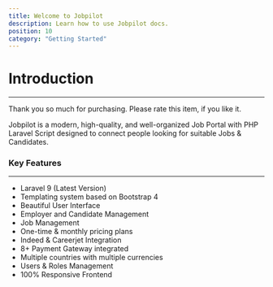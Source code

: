 ```yaml
---
title: Welcome to Jobpilot
description: Learn how to use Jobpilot docs.
position: 10
category: "Getting Started"
---
```


# Introduction

---

Thank you so much for purchasing. Please rate this item, if you like it.

Jobpilot is a modern, high-quality, and well-organized Job Portal with PHP Laravel Script designed to connect people looking for suitable Jobs & Candidates.

### Key Features

---

- Laravel 9 (Latest Version)
- Templating system based on Bootstrap 4
- Beautiful User Interface
- Employer and Candidate Management
- Job Management
- One-time & monthly pricing plans
- Indeed & Careerjet Integration
- 8+ Payment Gateway integrated
- Multiple countries with multiple currencies
- Users & Roles Management
- 100% Responsive Frontend
